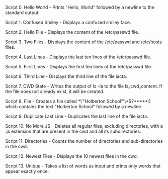 Script 0. Hello World - Prints "Hello, World" followed by a newline to the standard output.

Script 1. Confused Smiley - Displays a confused smiley face.

Script 2. Hello File - Displays the content of the /etc/passwd file.

Script 3. Two Files - Displays the content of the /etc/passwd and /etc/hosts files.

Script 4. Last Lines - Displays the last ten lines of the /etc/passwd file.

Script 5. First Lines - Displays the first ten lines of the /etc/passwd file.

Script 6. Third Line - Displays the third line of the file iacta.

Script 7. CWD State - Writes the output of ls -la to the file ls_cwd_content. If the file does not already exist, it will be created.

Script 8. File - Creates a file called \*\\'"Holberton School"\'\\*$\?\*\*\*\*\*:) which contains the text "Holberton School" followed by a newline.

Script 9. Duplicate Last Line - Duplicates the last line of the file iacta.

Script 10. No More JS - Deletes all regular files, excluding directories, with a .js extension that are present in the cwd and all its subdirectories.

Script 11. Directories - Counts the number of directories and sub-directories in the cwd.

Script 12. Newest Files - Displays the 10 newest files in the cwd.

Script 13. Unique - Takes a list of words as input and prints only words that appear exactly once.
